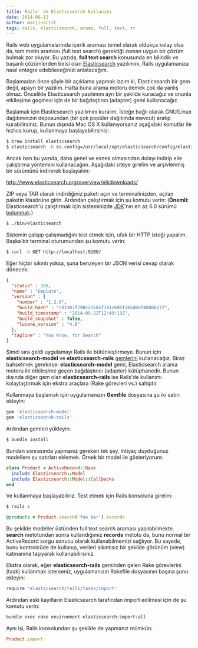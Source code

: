 ```yaml
---
title: Rails' de Elasticsearch Kullanımı
date: 2014-06-13
author: marjinal1st
tags: rails, elasticsearch, arama, full, text, tr
---
```


Rails web uygulamalarında içerik araması temel olarak oldukça kolay olsa da, tam metin araması (full text search) gerektiği zaman uygun bir çözüm bulmak zor oluyor. Bu yazıda, **full text search** konusunda en bilindik ve başarılı çözümlerden birisi olan [Elasticsearch](http://www.elasticsearch.org/) yazılımını, Rails uygulamanıza nasıl entegre edebileceğinizi anlatacağım.

Başlamadan önce şöyle bir açıklama yapmak lazım ki, Elasticsearch bir gem değil, apayrı bir yazılım. Hatta buna arama motoru demek çok da yanlış olmaz. Öncelikle Elasticsearch yazılımını ayrı bir şekilde kuracağız ve onunla etkileşime geçmesi için de bir bağdaştırıcı (adapter) gemi kullanacağız.

Başlamak için Elasticsearch yazılımını kuralım. İsteğe bağlı olarak GNU/Linux dağıtımınızın deposundan (bir çok popüler dağıtımda mevcut) aratıp kurabilirsiniz. Bunun dışında Mac OS X kullanıyorsanız aşağıdaki komutlar ile hızlıca kurup, kullanmaya başlayabilirsiniz:

```bash
$ brew install elasticsearch
$ elasticsearch -D es.config=/usr/local/opt/elasticsearch/config/elasticsearch.yml
```

Ancak ben bu yazıda, daha genel ve esnek olmasından dolayı indirip elle çalıştırma yöntemini kullanacağım. Aşağıdaki siteye girelim ve arşivlenmiş bir sürümünü indirerek başlayalım:

http://www.elasticsearch.org/overview/elkdownloads/

ZIP veya TAR olarak indirdiğiniz paketi açın ve terminalinizden, açılan paketin klasörüne girin. Ardından çalıştırmak için şu komutu verin: (**Önemli:** Elasticsearch'ü çalıştırmak için sisteminizde [JDK](http://www.oracle.com/technetwork/java/javase/downloads/index.html?ssSourceSiteId=otnjp)'nın en az 6.0 sürümü [bulunmalı](http://www.elasticsearch.org/guide/en/elasticsearch/hadoop/current/requirements.html#requirements-jdk).)

```bash
$ ./bin/elasticsearch
```

Sistemin çalışıp çalışmadığını test etmek için, ufak bir HTTP isteği yapalım. Başka bir terminal oturumundan şu komutu verin:

```bash
$ curl -X GET http://localhost:9200/
```

Eğer hiçbir sıkıntı yoksa, şuna benzeyen bir JSON verisi cevap olarak dönecek:

```json
{
  "status" : 200,
  "name" : "Emplate",
  "version" : {
    "number" : "1.2.0",
    "build_hash" : "c82387f290c21505f781c695f365d0ef4098b272",
    "build_timestamp" : "2014-05-22T12:49:13Z",
    "build_snapshot" : false,
    "lucene_version" : "4.8"
  },
  "tagline" : "You Know, for Search"
}
```

Şimdi sıra geldi uygulamayı Rails ile bütünleştirmeye. Bunun için **elasticsearch-model** ve **elasticsearch-rails** [gemlerini](https://github.com/elasticsearch/elasticsearch-rails) kullanacağız. Biraz bahsetmek gerekirse: **elasticsearch-model** gemi, Elasticsearch arama motoru ile etkileşime geçen bağdaştırıcı (adapter) kütüphanedir. Bunun dışında diğer gem olan **elasticsearch-rails** ise Rails'de kullanımı kolaylaştırmak için ekstra araçlara (Rake görevleri vs.) sahiptir.

Kullanmaya başlamak için uygulamanızın **Gemfile** dosyasına şu iki satırı ekleyin:

```ruby
gem 'elasticsearch-model'
gem 'elasticsearch-rails'
```

Ardından gemleri yükleyin:

```bash
$ bundle install
```

Bundan sonrasında yapmanız gereken tek şey, ihtiyaç duyduğunuz modellere şu satırları eklemek. Örnek bir model ile gösteriyorum:

```ruby
class Product < ActiveRecord::Base
  include Elasticsearch::Model
  include Elasticsearch::Model::Callbacks
end
```

Ve kullanmaya başlayabiliriz. Test etmek için Rails konsoluna girelim:

```bash
$ rails c
```

```ruby
@products = Product.search('foo bar').records
```

Bu şekilde modeller üstünden full text search araması yapılabilmekte. **search** metotundan sonra kullandığımız **records** metotu da, bunu normal bir ActiveRecord sorgu sonucu olarak kullanabilmemizi sağlıyor. Bu sayede, bunu kontrolcüde de kullanıp, verileri sıkıntısız bir şekilde görünüm (view) katmanına taşıyarak kullanabilirsiniz.

Ekstra olarak, eğer **elasticsearch-rails** geminden gelen Rake görevlerini (task) kullanmak isterseniz, uygulamanızın Rakefile dosyasının başına şunu ekleyin:

```ruby
require 'elasticsearch/rails/tasks/import'
```

Ardından eski kayıtların Elasticsearch tarafından import edilmesi için de şu komutu verin:

```bash
bundle exec rake environment elasticsearch:import:all
```

Aynı işi, Rails konsolundan şu şekilde de yapmanız mümkün:

```ruby
Product.import
```
